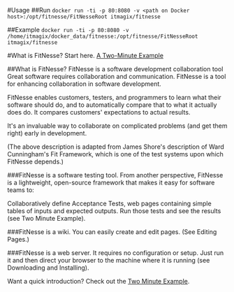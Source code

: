 #Usage
##Run
`docker run -ti -p 80:8080 -v <path on Docker host>:/opt/fitnesse/FitNesseRoot itmagix/fitnesse`

##Example
`docker run -ti -p 80:8080 -v /home/itmagix/docker_data/fitnesse:/opt/fitnesse/FitNesseRoot itmagix/fitnesse`

#What is FitNesse? Start here.
[A Two-Minute Example](http://fitnesse.org/FitNesse.UserGuide.TwoMinuteExample)

##What is FitNesse?
FitNesse is a software development collaboration tool
Great software requires collaboration and communication. FitNesse is a tool for enhancing collaboration in software development.

FitNesse enables customers, testers, and programmers to learn what their software should do, and to automatically compare that to what it actually does do. It compares customers' expectations to actual results.

It's an invaluable way to collaborate on complicated problems (and get them right) early in development.

(The above description is adapted from James Shore's description of Ward Cunningham's Fit Framework, which is one of the test systems upon which FitNesse depends.)

###FitNesse is a software testing tool.
From another perspective, FitNesse is a lightweight, open-source framework that makes it easy for software teams to:

Collaboratively define Acceptance Tests, web pages containing simple tables of inputs and expected outputs.
Run those tests and see the results (see Two Minute Example).

###FitNesse is a wiki.
You can easily create and edit pages. (See Editing Pages.)

###FitNesse is a web server.
It requires no configuration or setup.
Just run it and then direct your browser to the machine where it is running (see Downloading and Installing).

Want a quick introduction? Check out the [Two Minute Example](http://fitnesse.org/FitNesse.UserGuide.TwoMinuteExample).
